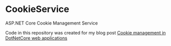 # CookieService
ASP.NET Core Cookie Management Service

Code in this repository was created for my blog post [Cookie management in DotNetCore web applications](https://www.seeleycoder.com/blog/cookie-management-asp-net-core/)
